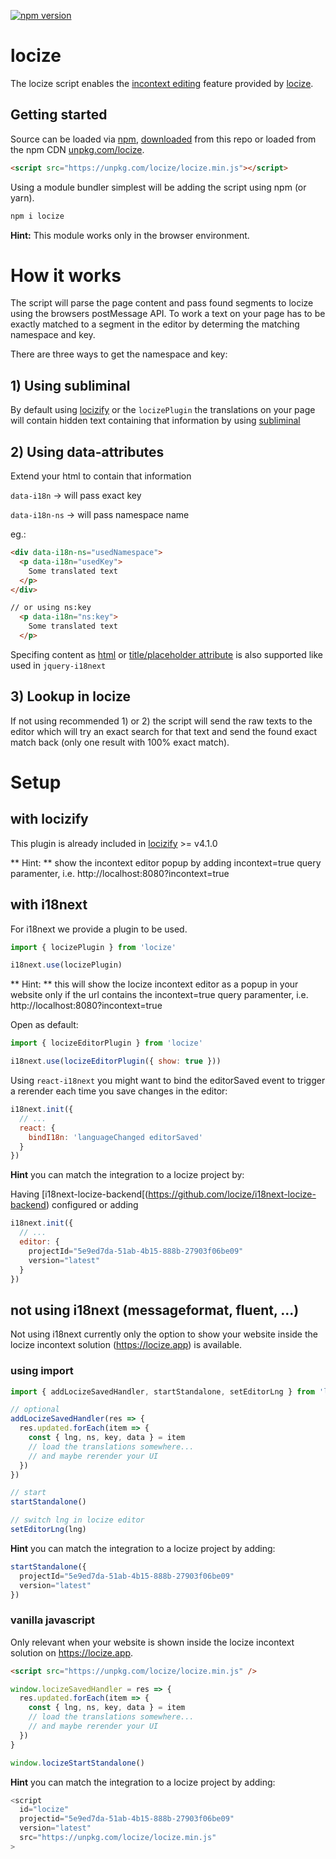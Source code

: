 [![npm version](https://img.shields.io/npm/v/locize.svg?style=flat-square)](https://www.npmjs.com/package/locize)

# locize

The locize script enables the [incontext editing](https://www.locize.com/docs/context#incontext) feature provided by [locize](https://locize.com).

## Getting started

Source can be loaded via [npm](https://www.npmjs.com/package/locize), [downloaded](https://github.com/locize/locize/blob/master/locize.min.js) from this repo or loaded from the npm CDN [unpkg.com/locize](https://unpkg.com/locize/locize.min.js).

```html
<script src="https://unpkg.com/locize/locize.min.js"></script>
```

Using a module  bundler simplest will be adding the script using npm (or yarn).

```bash
npm i locize
```

**Hint:** This module works only in the browser environment.


# How it works

The script will parse the page content and pass found segments to locize using the browsers postMessage API. To work a text on your page has to be exactly matched to a segment in the editor by determing the matching namespace and key.

There are three ways to get the namespace and key:

## 1) Using subliminal

By default using [locizify](https://github.com/locize/locizify) or the `locizePlugin` the translations on your page will contain hidden text containing that information by using [subliminal](https://github.com/i18next/i18next-subliminal)

## 2) Using data-attributes

Extend your html to contain that information 

`data-i18n` -> will pass exact key

`data-i18n-ns` -> will pass namespace name

eg.:

```html
<div data-i18n-ns="usedNamespace">
  <p data-i18n="usedKey">
    Some translated text
  </p>
</div>

// or using ns:key
  <p data-i18n="ns:key">
    Some translated text
  </p>
```

Specifing content as [html](https://github.com/i18next/jquery-i18next?tab=readme-ov-file#set-innerhtml-attributes) or [title/placeholder attribute](https://github.com/i18next/jquery-i18next?tab=readme-ov-file#set-different-attribute) is also supported like used in `jquery-i18next`

## 3) Lookup in locize

If not using recommended 1) or 2) the script will send the raw texts to the editor which will try an exact search for that text and send the found exact match back (only one result with 100% exact match).

# Setup

## with locizify

This plugin is already included in [locizify](https://github.com/locize/locizify) >= v4.1.0

** Hint: ** show the incontext editor popup by adding incontext=true query paramenter, i.e. http://localhost:8080?incontext=true

## with i18next

For i18next we provide a plugin to be used.

```js
import { locizePlugin } from 'locize'

i18next.use(locizePlugin)
```

** Hint: **  this will show the locize incontext editor as a popup in your website only if the url contains the incontext=true query paramenter, i.e. http://localhost:8080?incontext=true

Open as default:

```js
import { locizeEditorPlugin } from 'locize'

i18next.use(locizeEditorPlugin({ show: true }))
```

Using `react-i18next` you might want to bind the editorSaved event to trigger a rerender each time you save changes in the editor:

```js
i18next.init({
  // ...
  react: {
    bindI18n: 'languageChanged editorSaved'
  }
})
```

**Hint** you can match the integration to a locize project by:

Having [i18next-locize-backend[(https://github.com/locize/i18next-locize-backend) configured or adding

```js
i18next.init({
  // ...
  editor: {
    projectId="5e9ed7da-51ab-4b15-888b-27903f06be09"
    version="latest"
  }
})
```

## not using i18next (messageformat, fluent, ...)

Not using i18next currently only the option to show your website inside the locize incontext solution (https://locize.app) is available.

### using import

```js
import { addLocizeSavedHandler, startStandalone, setEditorLng } from 'locize'

// optional
addLocizeSavedHandler(res => {
  res.updated.forEach(item => {
    const { lng, ns, key, data } = item
    // load the translations somewhere...
    // and maybe rerender your UI
  })
})

// start
startStandalone()

// switch lng in locize editor
setEditorLng(lng)
```


**Hint** you can match the integration to a locize project by adding:

```js
startStandalone({
  projectId="5e9ed7da-51ab-4b15-888b-27903f06be09"
  version="latest"
})
```

### vanilla javascript

Only relevant when your website is shown inside the locize incontext solution on https://locize.app.

```html
<script src="https://unpkg.com/locize/locize.min.js" />
```

```js
window.locizeSavedHandler = res => {
  res.updated.forEach(item => {
    const { lng, ns, key, data } = item
    // load the translations somewhere...
    // and maybe rerender your UI
  })
}

window.locizeStartStandalone()
```

**Hint** you can match the integration to a locize project by adding:

```js
<script
  id="locize"
  projectid="5e9ed7da-51ab-4b15-888b-27903f06be09"
  version="latest"
  src="https://unpkg.com/locize/locize.min.js"
>
```
